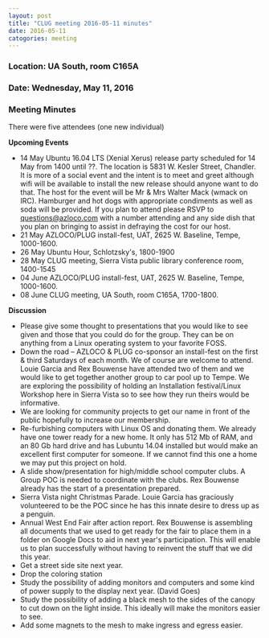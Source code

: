 ```yaml
---
layout: post
title: "CLUG meeting 2016-05-11 minutes"
date: 2016-05-11
catogories: meeting
---
```

### Location: UA South, room C165A

### Date: Wednesday, May 11, 2016

### Meeting Minutes

There were five attendees (one new individual)

**Upcoming Events**

 * 14 May Ubuntu 16.04 LTS (Xenial Xerus) release party scheduled for 14 May from 1400 until ??.  The location is 5831 W. Kesler Street, Chandler.  It is more of a social event and the intent is to meet and greet although wifi will be available to install the new release should anyone want to do that.  The host for the event will be Mr & Mrs Walter Mack  (wmack on IRC).  Hamburger and hot dogs with appropriate condiments as well as soda will be provided.  If you plan to attend please RSVP to questions@azloco.com with a number attending and any side dish that you plan on bringing to assist in defraying the cost for our host.
 * 21 May AZLOCO/PLUG install-fest, UAT, 2625 W. Baseline, Tempe, 1000-1600.
 * 26 May Ubuntu Hour, Schlotzsky's, 1800-1900
 * 28 May CLUG meeting, Sierra Vista public library conference room, 1400-1545
 * 04 June AZLOCO/PLUG install-fest, UAT, 2625 W. Baseline, Tempe, 1000-1600.
 * 08 June CLUG meeting, UA South, room C165A, 1700-1800.
  
 **Discussion**

 * Please give some thought to presentations that you would like to see given and those that you could do for the group.  They
 can be on anything from a Linux operating system to your favorite FOSS.
 * Down the road – AZLOCO & PLUG co-sponsor an install-fest on the first & third Saturdays of each month.  We of course are
 welcome to attend.  Louie Garcia and Rex Bouwense have attended two of them and we would like to get together another group
 to car pool up to Tempe.  We are exploring the possibility of holding an Installation festival/Linux Workshop here in Sierra
 Vista so to see how they run theirs would be informative.
 * We are looking for community projects to get our name in front of the public hopefully to increase our membership.
 * Re-furbishing computers with Linux OS and donating them.  We already have one tower ready for a new home.  It only has 512 Mb of RAM, and an 80 Gb hard drive and has Lubuntu 14.04 installed but would make an excellent first computer for someone.  If we cannot find this one a home we may put this project on hold.
 * A slide show/presentation for high/middle school computer clubs.  A Group POC is needed to coordinate with the clubs.  Rex Bouwense already has the start of a presentation prepared.
 * Sierra Vista night Christmas Parade.  Louie Garcia has graciously volunteered to be the POC since he has this innate desire to dress up as a penguin.
 * Annual West End Fair after action report.  Rex Bouwense is assembling all documents that we used to get ready for the fair to place them in a folder on Google Docs to aid in next year's participation.  This will enable us to plan successfully without having to reinvent the stuff that we did this year.
 * Get a street side site next year.
 * Drop the coloring station
 * Study the possibility of adding monitors and computers and some kind of power supply to the display next year.  (David Goes)
 * Study the possibility of adding a black mesh to the sides of the canopy to cut down on the light inside.  This ideally will make the monitors easier to see.
 * Add some magnets to the mesh to make ingress and egress easier.
  
